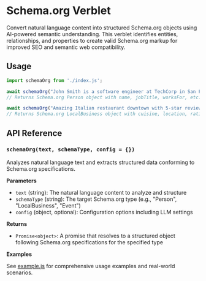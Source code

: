 # Schema.org Verblet

Convert natural language content into structured Schema.org objects using AI-powered semantic understanding. This verblet identifies entities, relationships, and properties to create valid Schema.org markup for improved SEO and semantic web compatibility.

## Usage

```javascript
import schemaOrg from './index.js';

await schemaOrg("John Smith is a software engineer at TechCorp in San Francisco", "Person");
// Returns Schema.org Person object with name, jobTitle, worksFor, etc.

await schemaOrg("Amazing Italian restaurant downtown with 5-star reviews", "LocalBusiness");  
// Returns Schema.org LocalBusiness object with cuisine, location, rating, etc.
```

## API Reference

### `schemaOrg(text, schemaType, config = {})`

Analyzes natural language text and extracts structured data conforming to Schema.org specifications.

**Parameters**

- `text` (string): The natural language content to analyze and structure
- `schemaType` (string): The target Schema.org type (e.g., "Person", "LocalBusiness", "Event")  
- `config` (object, optional): Configuration options including LLM settings

**Returns**

- `Promise<object>`: A promise that resolves to a structured object following Schema.org specifications for the specified type

**Examples**

See [example.js](./example.js) for comprehensive usage examples and real-world scenarios. 